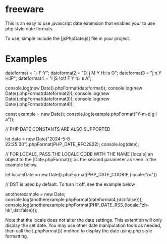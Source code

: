 # freeware
This is an easy to use javascript date extension that enables your to use php style date formats.

To use, simple include the [jsPhpDate.js] file in your project.

# Examples

dateformat = "j-F-Y";
dateformat2 = "D, j M Y H:i:s O";
dateformat3 = "j.n.Y H:iP";
dateformat4 = "l jS \\o\\f F Y h:i:s A";

console.log(new Date().phpFormat(dateformat));
console.log(new Date().phpFormat(dateformat2));
console.log(new Date().phpFormat(dateformat3));
console.log(new Date().phpFormat(dateformat4));

const example = new Date();
console.log(example.phpFormat("Y-m-d g:i a"));



// PHP DATE CONSTANTS ARE ALSO SUPPORTED

let date = new Date("2024-5-8 22:25:30").phpFormat(PHP_DATE_RFC2822);
console.log(date);

// FOR LOCALE, PASS THE LOCALE CODE WITH THE NAME [locale] an object to the [Date.phpFormat()] as the second parameter as seen in the example below.

let localeDate = new Date().phpFormat(PHP_DATE_COOKIE,{locale:"ru"})

// DST is used by default. To turn it off, see the example below

anotherexample = new Date;
console.log(anotherexample.phpFormat(dateformat4,{dst:false}));
console.log(anotherexample.phpFormat(PHP_DATE_RSS,{locale:"zh-hk",dst:false}));

Note that the locale does not alter the date settings. This extention will only display the set date.
You may use other date manipulation tools as needed, then call the [.phpFormat()] method to display the date using php style formatting.



